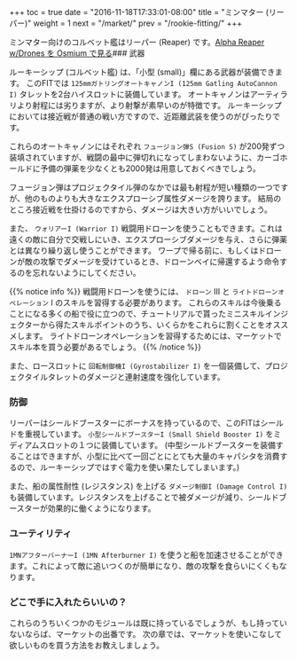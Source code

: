 +++ toc = true date = "2016-11-18T17:33:01-08:00" title = "ミンマター (リーパー)" weight = 1 next = "/market/" prev = "/rookie-fitting/" +++

ミンマター向けのコルベット艦はリーパー (Reaper) です。<object type="image/svg+xml" data="https://o.smium.org/api/convert/119447/svg/119447-alpha-reaper-wdrone.svg?privatetoken=5479867580904636416"><a href="https://o.smium.org/loadout/private/119447/5479867580904636416">Alpha Reaper w/Drones を Osmium で見る</a></object>### 武器

ルーキーシップ (コルベット艦) は、「小型 (small)」欄にある武器が装備できます。 このFITでは `125mmガトリングオートキャノンI (125mm Gatling AutoCannon I)` タレットを2台ハイスロットに装備しています。 オートキャノンはアーティラリより射程には劣りますが、より射撃が素早いのが特徴です。 ルーキーシップにおいては接近戦が普通の戦い方ですので、近距離武装を使うのがぴったりです。

これらのオートキャノンにはそれぞれ `フュージョン弾S (Fusion S)` が200発ずつ装填されていますが、戦闘の最中に弾切れになってしまわないように、カーゴホールドに予備の弾薬を少なくとも2000発は用意しておくべきでしょう。

フュージョン弾はプロジェクタイル弾のなかでは最も射程が短い種類の一つですが、他のものよりも大きなエクスプローシブ属性ダメージを誇ります。 結局のところ接近戦を仕掛けるのですから、ダメージは大きい方がいいでしょう。

また、 `ウォリアーI (Warrior I)` 戦闘用ドローンを使うこともできます。これは遠くの敵に自分で交戦しにいき、エクスプローシブダメージを与え、さらに弾薬とは異なり繰り返し使うことができます。 ワープで帰る前に、もしくはドローンが敵の攻撃でダメージを受けているとき、ドローンベイに帰還するよう命令するのを忘れないようにしてください。

{{% notice info %}} 戦闘用ドローンを使うには、 `ドローン` III と `ライトドローンオペレーション` I のスキルを習得する必要があります。 これらのスキルは今後乗ることになる多くの船で役に立つので、チュートリアルで貰ったミニスキルインジェクターから得たスキルポイントのうち、いくらかをこれらに割くことをオススメします。 ライトドローンオペレーションを習得するためには、マーケットでスキル本を買う必要があるでしょう。 {{% /notice %}}

また、ロースロットに `回転制御機I (Gyrostabilizer I)` を一個装備して、プロジェクタイルタレットのダメージと連射速度を強化しています。

### 防御

リーパーはシールドブースターにボーナスを持っているので、このFITはシールドを重視しています。 `小型シールドブースターI (Small Shield Booster I)` をミディアムスロットの１つに装備しています。 (中型シールドブースターを装備することはできますが、小型に比べて一回ごとにとても大量のキャパシタを消費するので、ルーキーシップではすぐ電力を使い果たしてしまいます。)

また、船の属性耐性 (レジスタンス) を上げる `ダメージ制御I (Damage Control I)` も装備しています。レジスタンスを上げることで被ダメージが減り、シールドブースターが効果的に働くようになります。

### ユーティリティ

`1MNアフターバーナーI (1MN Afterburner I)` を使うと船を加速させることができます。これによって敵に追いつくのが簡単になり、敵の攻撃を食らいにくくもなります。

### どこで手に入れたらいいの？

これらのうちいくつかのモジュールは既に持っているでしょうが、もし持っていないならば、マーケットの出番です。 次の章では、マーケットを使いこなして欲しいものを買う方法をお教えしましょう。